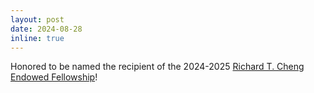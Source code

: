 ```yaml
---
layout: post
date: 2024-08-28
inline: true
---
```


Honored to be named the recipient of the 2024-2025 [Richard T. Cheng Endowed Fellowship](https://siebelschool.illinois.edu/about/awards/graduate-fellowships-awards/richard-t-cheng-endowed-fellowship)!